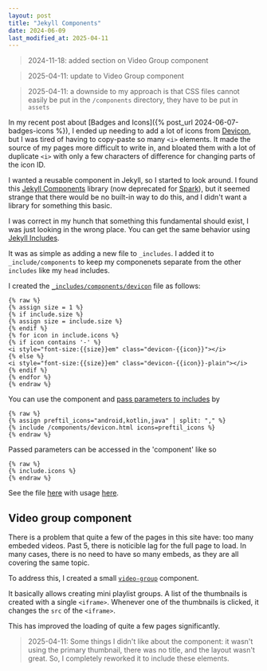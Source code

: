 ```yaml
---
layout: post
title: "Jekyll Components"
date: 2024-06-09
last_modified_at: 2025-04-11
---
```


> 2024-11-18: added section on Video Group component

> 2025-04-11: update to Video Group component

> 2025-04-11: a downside to my approach is that CSS files cannot easily be put in the `/components` directory, they have to be put in `assets`

In my recent post about [Badges and Icons]({% post_url 2024-06-07-badges-icons %}), I ended up needing to add a lot of icons from [Devicon](https://devicon.dev/), but I was tired of having to copy-paste so many `<i>` elements. It made the source of my pages more difficult to write in, and bloated them with a lot of duplicate `<i>` with only a few characters of difference for changing parts of the icon ID.

I wanted a reusable component in Jekyll, so I started to look around. I found this [Jekyll Components](https://github.com/helpscout/jekyll-components) library (now deprecated for [Spark](https://github.com/helpscout/jekyll-spark)), but it seemed strange that there would be no built-in way to do this, and I didn't want a library for something this basic.

I was correct in my hunch that something this fundamental should exist, I was just looking in the wrong place. You can get the same behavior using [Jekyll Includes](https://jekyllrb.com/docs/includes/).

It was as simple as adding a new file to `_includes`. I added it to `_include/components` to keep my componenets separate from the other `includes` like my `head` includes.


I created the [`_includes/components/devicon`](https://github.com/HubbleCommand/HubbleCommand.github.io/blob/master/_includes/components/devicon.html) file as follows:
```
{% raw %}
{% assign size = 1 %}
{% if include.size %}
{% assign size = include.size %}
{% endif %}
{% for icon in include.icons %}
{% if icon contains '-' %}
<i style="font-size:{{size}}em" class="devicon-{{icon}}"></i>
{% else %}
<i style="font-size:{{size}}em" class="devicon-{{icon}}-plain"></i>
{% endif %}
{% endfor %}
{% endraw %}
```

You can use the component and [pass parameters to includes](https://jekyllrb.com/docs/includes/) by

```
{% raw %}
{% assign preftil_icons="android,kotlin,java" | split: "," %}
{% include /components/devicon.html icons=preftil_icons %}
{% endraw %}
```

Passed parameters can be accessed in the 'component' like so
```
{% raw %}
{% include.icons %}
{% endraw %}
```

See the file [here]([`_includes/components/devicon`](https://github.com/HubbleCommand/HubbleCommand.github.io/blob/master/_includes/components/devicon.html)) with usage [here](https://github.com/HubbleCommand/HubbleCommand.github.io/blob/master/index.md?plain=1#L25).


## Video group component

There is a problem that quite a few of the pages in this site have: too many embeded videos.
Past 5, there is noticible lag for the full page to load.
In many cases, there is no need to have so many embeds, as they are all covering the same topic.

To address this, I created a small [`video-group`](https://github.com/HubbleCommand/HubbleCommand.github.io/blob/master/_includes/components/video-group.html) component.

It basically allows creating mini playlist groups.
A list of the thumbnails is created with a single `<iframe>`.
Whenever one of the thumbnails is clicked, it changes the `src` of the `<iframe>`.

This has improved the loading of quite a few pages significantly.

> 2025-04-11: Some things I didn't like about the component:
	it wasn't using the primary thumbnail, there was no title, and the layout wasn't great.
	So, I completely reworked it to include these elements.
